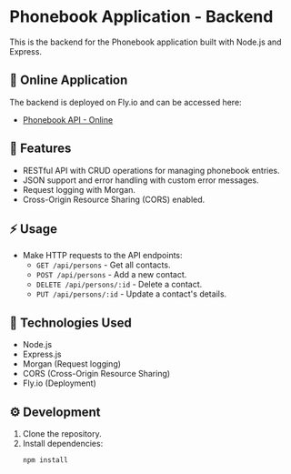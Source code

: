 # Phonebook Application - Backend

This is the backend for the Phonebook application built with Node.js and Express.

## 🚀 Online Application

The backend is deployed on Fly.io and can be accessed here:

- [Phonebook API - Online](https://yourphonebook.fly.dev/api/persons)

## 📌 Features

- RESTful API with CRUD operations for managing phonebook entries.
- JSON support and error handling with custom error messages.
- Request logging with Morgan.
- Cross-Origin Resource Sharing (CORS) enabled.

## ⚡ Usage

- Make HTTP requests to the API endpoints:
  - `GET /api/persons` - Get all contacts.
  - `POST /api/persons` - Add a new contact.
  - `DELETE /api/persons/:id` - Delete a contact.
  - `PUT /api/persons/:id` - Update a contact's details.

## 🚀 Technologies Used

- Node.js
- Express.js
- Morgan (Request logging)
- CORS (Cross-Origin Resource Sharing)
- Fly.io (Deployment)

## ⚙️ Development

1. Clone the repository.
2. Install dependencies:
   ```bash
   npm install
   ```
